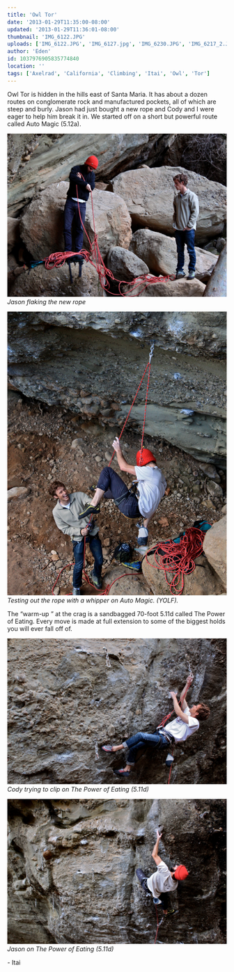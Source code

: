 ```yaml
---
title: 'Owl Tor'
date: '2013-01-29T11:35:00-08:00'
updated: '2013-01-29T11:36:01-08:00'
thumbnail: 'IMG_6122.JPG'
uploads: ['IMG_6122.JPG', 'IMG_6127.jpg', 'IMG_6230.JPG', 'IMG_6217_2.JPG']
author: 'Eden'
id: 1037976905835774840
location: ''
tags: ['Axelrad', 'California', 'Climbing', 'Itai', 'Owl', 'Tor']
---
```


Owl Tor is hidden in the hills east of Santa Maria. It has about a dozen routes on conglomerate rock and manufactured pockets, all of which are steep and burly. Jason had just bought a new rope and Cody and I were eager to help him break it in. We started off on a short but powerful route called Auto Magic (5.12a).

![image alt](uploads/IMG_6122.JPG)*Jason flaking the new rope*

![image alt](uploads/IMG_6127.jpg)*Testing out the rope with a whipper on Auto Magic. (YOLF).*

The “warm-up ” at the crag is a sandbagged 70-foot 5.11d called The Power of Eating. Every move is made at full extension to some of the biggest holds you will ever fall off of.

![image alt](uploads/IMG_6230.JPG)*Cody trying to clip on The Power of Eating (5.11d)*

![image alt](uploads/IMG_6217_2.JPG)*Jason on The Power of Eating (5.11d)*

\- Itai
